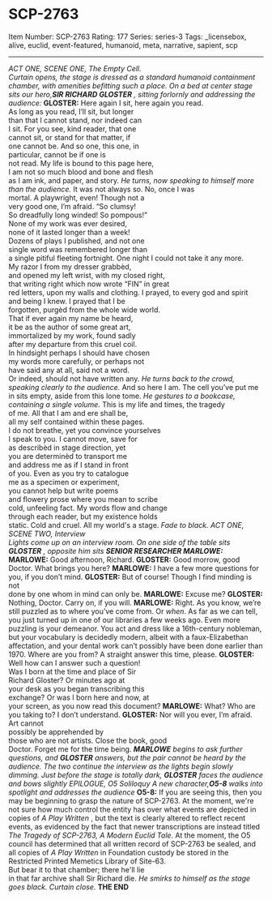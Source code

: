 # SCP-2763
Item Number: SCP-2763
Rating: 177
Series: series-3
Tags: _licensebox, alive, euclid, event-featured, humanoid, meta, narrative, sapient, scp

---

_ACT ONE, SCENE ONE, The Empty Cell._  
_Curtain opens, the stage is dressed as a standard humanoid containment chamber, with amenities befitting such a place. On a bed at center stage sits our hero,**SIR RICHARD GLOSTER** , sitting forlornly and addressing the audience:_
**GLOSTER:** Here again I sit, here again you read.  
As long as you read, I’ll sit, but longer  
than that I cannot stand, nor indeed can  
I sit. For you see, kind reader, that one  
cannot sit, or stand for that matter, if  
one cannot be. And so one, this one, in  
particular, cannot be if one is  
not read. My life is bound to this page here,  
I am not so much blood and bone and flesh  
as I am ink, and paper, and story.
_He turns, now speaking to himself more than the audience._
It was not always so. No, once I was  
mortal. A playwright, even! Though not a  
very good one, I’m afraid. “So clumsy!  
So dreadfully long winded! So pompous!”  
None of my work was ever desired,  
none of it lasted longer than a week!  
Dozens of plays I published, and not one  
single word was remembered longer than  
a single pitiful fleeting fortnight.
One night I could not take it any more.  
My razor I from my dresser grabbèd,  
and opened my left wrist, with my closed right,  
that writing right which now wrote “FIN” in great  
red letters, upon my walls and clothing.
I prayed, to every god and spirit  
and being I knew. I prayed that I be  
forgotten, purgèd from the whole wide world.  
That if ever again my name be heard,  
it be as the author of some great art,  
immortalized by my work, found sadly  
after my departure from this cruel coil.  
In hindsight perhaps I should have chosen  
my words more carefully, or perhaps not  
have said any at all, said not a word.  
Or indeed, should not have written any.
_He turns back to the crowd, speaking clearly to the audience._
And so here I am. The cell you’ve put me  
in sits empty, aside from this lone tome.
_He gestures to a bookcase, containing a single volume._
This is my life and times, the tragedy  
of me. All that I am and ere shall be,  
all my self contained within these pages.  
I do not breathe, yet you convince yourselves  
I speak to you. I cannot move, save for  
as describèd in stage direction, yet  
you are determinèd to transport me  
and address me as if I stand in front  
of you. Even as you try to catalogue  
me as a specimen or experiment,  
you cannot help but write poems  
and flowery prose where you mean to scribe  
cold, unfeeling fact. My words flow and change  
through each reader, but my existence holds  
static. Cold and cruel. All my world's a stage.
_Fade to black._
_ACT ONE, SCENE TWO, Interview  
Lights come up on an interview room. On one side of the table sits **GLOSTER** , opposite him sits **SENIOR RESEARCHER MARLOWE:**_
**MARLOWE:** Good afternoon, Richard.
**GLOSTER:** Good morrow, good Doctor. What brings you here?
**MARLOWE:** I have a few more questions for you, if you don’t mind.
**GLOSTER:** But of course! Though I find minding is not  
done by one whom in mind can only be.
**MARLOWE:** Excuse me?
**GLOSTER:** Nothing, Doctor. Carry on, if you will.
**MARLOWE:** Right. As you know, we’re still puzzled as to where you’ve come from. Or _when_. As far as we can tell, you just turned up in one of our libraries a few weeks ago. Even more puzzling is your demeanor. You act and dress like a 16th-century nobleman, but your vocabulary is decidedly modern, albeit with a faux-Elizabethan affectation, and your dental work can’t possibly have been done earlier than 1970. Where are you from? A straight answer this time, please.
**GLOSTER:** Well how can I answer such a question!  
Was I born at the time and place of Sir  
Richard Gloster? Or minutes ago at  
your desk as you began transcribing this  
exchange? Or was I born here and now, at  
your screen, as you now read this document?
**MARLOWE:** What? Who are you taking to? I don’t understand.
**GLOSTER:** Nor will you ever, I’m afraid. Art cannot  
possibly be apprehended by  
those who are not artists. Close the book, good  
Doctor. Forget me for the time being.
_**MARLOWE** begins to ask further questions, and **GLOSTER** answers, but the pair cannot be heard by the audience. The two continue the interview as the lights begin slowly dimming. Just before the stage is totally dark, **GLOSTER** faces the audience and bows slightly_
_EPILOGUE, O5 Soliloquy_
_A new character,**O5-8** walks into spotlight and addresses the audience_
**O5-8:** If you are seeing this, then you may be beginning to grasp the nature of SCP-2763. At the moment, we're not sure how much control the entity has over what events are depicted in copies of _A Play Written_ , but the text is clearly altered to reflect recent events, as evidenced by the fact that newer transcriptions are instead titled _The Tragedy of SCP-2763, A Modern Euclid Tale_. At the moment, the O5 council has determined that all written record of SCP-2763 be sealed, and all copies of _A Play Written_ in Foundation custody be stored in the Restricted Printed Memetics Library of Site-63.  
But bear it to that chamber; there he'll lie  
in that far archive shall Sir Richard die.
_He smirks to himself as the stage goes black. Curtain close._
**THE END**